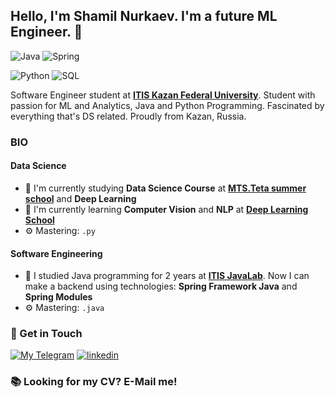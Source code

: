 ## Hello, I'm Shamil Nurkaev. I'm a future ML Engineer. 👋

![Java](https://img.shields.io/badge/Java-Expert-blue?logo=java&logoColor=orange)
![Spring](https://img.shields.io/badge/Spring-Intermediate-green?logo=spring&logoColor=green)

![Python](https://img.shields.io/badge/Python-Intermediate-green?logo=python&logoColor=yellow)
![SQL](https://img.shields.io/badge/SQL-Expert-blue?logo=sql&logoColor=orange)

Software Engineer student at [**ITIS Kazan Federal University**](https://kpfu.ru/itis/).
Student with passion for ML and Analytics, Java and Python Programming. Fascinated by everything that's DS related. Proudly from Kazan, Russia.

### BIO

#### Data Science
- 🔭 I'm currently studying **Data Science Course** at [**MTS.Teta summer school**](https://www.teta.mts.ru/) and **Deep Learning**
- 🌱 I'm currently learning **Computer Vision** and **NLP** at [**Deep Learning School**](https://www.dlschool.org/)
- ⚙️ Mastering: `.py`

#### Software Engineering
- 🌱 I studied Java programming for 2 years at [**ITIS JavaLab**](https://vk.com/itis_java_lab/). Now I can make a backend using technologies: **Spring Framework Java** and **Spring Modules**
- ⚙️ Mastering: `.java`

### 📧 Get in Touch

[![My Telegram](https://img.shields.io/badge/-My%20telegram-blue?&style=for-the-badge&logo=telegram&logoColor=white)](https://t.me/nshamil) [![linkedin](https://img.shields.io/badge/linkedin%20-%230077B5.svg?&style=for-the-badge&logo=linkedin&logoColor=white)](https://www.linkedin.com/in/shamil-nurkaev-95501220a)

### 📚 Looking for my CV? E-Mail me!
